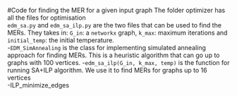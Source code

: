 #Code for finding the MER for a given input graph
The folder optimizer has all the files for optimisation  
`edm_sa.py` and `edm_sa_ilp.py` are the two files that can be used to find the MERs. They takes in: `G_in`: a `networkx` graph, `k_max`: maximum iterations and `initial_temp`: the initial temperature.  
-`EDM_SimAnnealing` is the class for implementing simulated annealing approach for finding MERs. This is a heuristic algorithm that can go up to graphs with 100 vertices.
-`edm_sa_ilp(G_in, k_max, temp)` is the function for running SA+ILP algorithm. We use it to find MERs for graphs up to 16 vertices  
-ILP_minimize_edges
